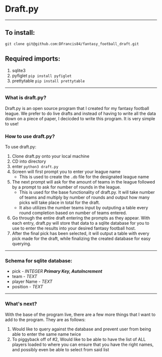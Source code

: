 # Draft.py
---
## To install:
`git clone git@github.com:DFrancis84/fantasy_football_draft.git`
## Required imports:
1. sqlite3
2. pyfiglet `pip install pyfiglet`
3. prettytable `pip install prettytable`
---
### What is draft.py?
Draft.py is an open source program that I created for my fantasy football league.  We prefer to do live drafts and instead of having to write all the data down on a piece of paper, I decicded to write this program. It is very simple to use! 

### How to use draft.py?
To use draft.py:
1. Clone draft.py onto your local machine
2. CD into directory
3. enter `python3 draft.py`
4. Screen will first prompt you to enter your league name
    * This is used to create the `.db` file for the designated league name
5. The next prompt will ask for the amount of teams in the league followed by a prompt to ask for number of rounds in the league.
    * This is used for the base functionality of draft.py.  It will take number of teams and multiply by number of rounds and output how many picks will take place in total for the draft.
    * It also utilizes the number teams input by outputing a table every round completion based on number of teams entered.
6. Go through the entire draft entering the prompts as they appear.  With each entry, draft.py will store that data to a sqlite database for you to use to enter the results into your desired fantasy football host.
7. After the final pick has been selected, it will output a table with every pick made for the draft, while finalizing the created database for easy querying.
---
### Schema for sqlite database:
- pick - _INTEGER_ ***Primary Key, AutoIncrement***
- team - _TEXT_
- player Name - _TEXT_
- position - _TEXT_
---
### What's next?
With the base of the program live, there are a few more things that I want to add to the program.  They are as follows:
1. Would like to query against the database and prevent user from being able to enter the same name twice
2. To piggyback off of #2, Would like to be able to have the list of ALL players loaded to where you can ensure that you have the right names, and possibly even be able to select from said list
